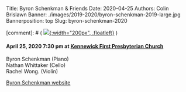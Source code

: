 Title: Byron Schenkman & Friends
Date: 2020-04-25
Authors: Colin Brislawn
Banner: ./images/2019-2020/byron-schenkman-2019-large.jpg
Bannerposition: top
Slug: byron-schenkman-2020

[comment]: # ( [![ ]({filename}/images/2017-2018/aeolus-quartet-400.jpg){:width="200px", .floatleft}]({filename}./AeolusQuartet.md) )


#### April 25, 2020 7:30 pm at [Kennewick First Presbyterian Church](https://www.google.com/maps/place/Kennewick+First+Presbyterian+Church)

Byron Schenkman (Piano) <br>
Nathan Whittaker (Cello) <br>
Rachel Wong. (Violin)

[Byron Schenkman website](https://byronandfriends.org)
